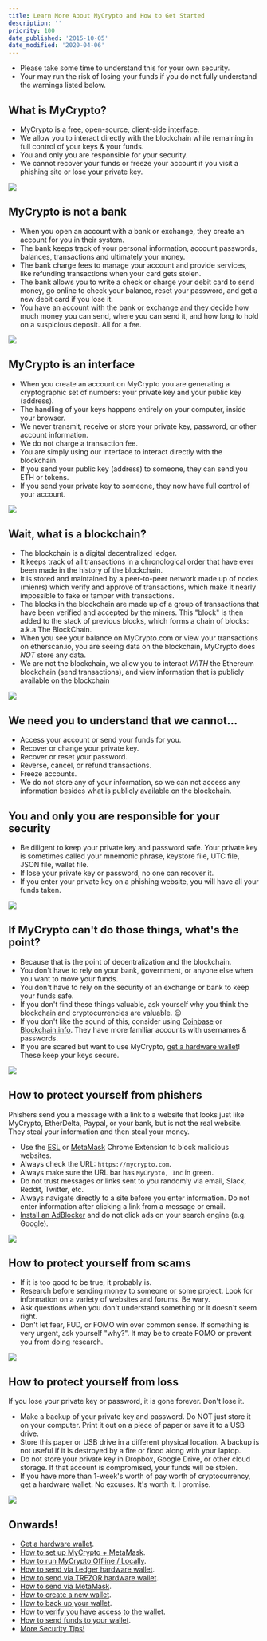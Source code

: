 ```yaml
---
title: Learn More About MyCrypto and How to Get Started
description: ''
priority: 100
date_published: '2015-10-05'
date_modified: '2020-04-06'
---
```


* Please take some time to understand this for your own security.
* Your may run the risk of losing your funds if you do not fully understand the warnings listed below.

## What is MyCrypto?

* MyCrypto is a free, open-source, client-side interface.
* We allow you to interact directly with the blockchain while remaining in full control of your keys & your funds.
* You and only you are responsible for your security.
* We cannot recover your funds or freeze your account if you visit a phishing site or lose your private key.

<Image float="right" max="25rem" src="../../assets/how-to/getting-started/how-to-get-started-on-mycrypto/onboarding-icon-1.svg" />

## MyCrypto is not a bank

* When you open an account with a bank or exchange, they create an account for you in their system.
* The bank keeps track of your personal information, account passwords, balances, transactions and ultimately your money.
* The bank charge fees to manage your account and provide services, like refunding transactions when your card gets stolen.
* The bank allows you to write a check or charge your debit card to send money, go online to check your balance, reset your password, and get a new debit card if you lose it.
* You have an account with the bank or exchange and they decide how much money you can send, where you can send it, and how long to hold on a suspicious deposit. All for a fee.

<Clearfix />

<Image float="left" max="25rem" src="../../assets/how-to/getting-started/how-to-get-started-on-mycrypto/onboarding-icon-2.svg" />

## MyCrypto is an interface

* When you create an account on MyCrypto you are generating a cryptographic set of numbers: your private key and your public key (address).
* The handling of your keys happens entirely on your computer, inside your browser.
* We never transmit, receive or store your private key, password, or other account information.
* We do not charge a transaction fee.
* You are simply using our interface to interact directly with the blockchain.
* If you send your public key (address) to someone, they can send you ETH or tokens.
* If you send your private key to someone, they now have full control of your account.

<Clearfix />

<Image float="right" max="25rem" src="../../assets/how-to/getting-started/how-to-get-started-on-mycrypto/onboarding-icon-3.svg" />

## Wait, what is a blockchain?

* The blockchain is a digital decentralized ledger.
* It keeps track of all transactions in a chronological order that have ever been made in the history of the blockchain.
* It is stored and maintained by a peer-to-peer network made up of nodes (mienrs) which verify and approve of transactions, which make it nearly impossible to fake or tamper with transactions.
* The blocks in the blockchain are made up of a group of transactions that have been verified and accepted by the miners. This "block" is then added to the stack of previous blocks, which forms a chain of blocks: a.k.a The BlockChain.
* When you see your balance on MyCrypto.com or view your transactions on etherscan.io, you are seeing data on the blockchain, MyCrypto does *NOT* store any data.
* We are not the blockchain, we allow you to interact *WITH* the Ethereum blockchain (send transactions), and view information that is publicly available on the blockchain

<Clearfix />

<Image float="left" max="25rem" src="../../assets/how-to/getting-started/how-to-get-started-on-mycrypto/onboarding-icon-4.svg" />

## We need you to understand that we **cannot**...

* Access your account or send your funds for you.
* Recover or change your private key.
* Recover or reset your password.
* Reverse, cancel, or refund transactions.
* Freeze accounts.
* We do not store any of your information, so we can not access any information besides what is publicly available on the blockchain.

<Clearfix />

## **You** and **only you** are responsible for your security

* Be diligent to keep your private key and password safe. Your private key is sometimes called your mnemonic phrase, keystore file, UTC file, JSON file, wallet file.
* If lose your private key or password, no one can recover it.
* If you enter your private key on a phishing website, you will have all your funds taken.

<Image float="right" max="25rem" src="../../assets/how-to/getting-started/how-to-get-started-on-mycrypto/onboarding-icon-5.svg" />

## If MyCrypto can't do those things, what's the point?

* Because that is the point of decentralization and the blockchain.
* You don't have to rely on your bank, government, or anyone else when you want to move your funds.
* You don't have to rely on the security of an exchange or bank to keep your funds safe.
* If you don't find these things valuable, ask yourself why you think the blockchain and cryptocurrencies are valuable. 😉
* If you don't like the sound of this, consider using [Coinbase](https://coinbase-consumer.sjv.io/RVmkN) or [Blockchain.info](https://blockchain.info/wallet/#/signup). They have more familiar accounts with usernames & passwords.
* If you are scared but want to use MyCrypto, [get a hardware wallet](/staying-safe/hardware-wallet-recommendations)! These keep your keys secure.

<Clearfix />

<Image float="left" max="25rem" src="../../assets/how-to/getting-started/how-to-get-started-on-mycrypto/onboarding-icon-6.svg" />

## How to protect yourself from phishers

Phishers send you a message with a link to a website that looks just like MyCrypto, EtherDelta, Paypal, or your bank, but is not the real website. They steal your information and then steal your money.

* Use the [ESL](https://chrome.google.com/webstore/detail/ethersecuritylookup/bhhfhgpgmifehjdghlbbijjaimhmcgnf?hl=en-GB) or [MetaMask](/how-to/migrating/moving-from-mycrypto-to-metamask) Chrome Extension to block malicious websites.
* Always check the URL: `https://mycrypto.com`.
* Always make sure the URL bar has `MyCrypto, Inc` in green.
* Do not trust messages or links sent to you randomly via email, Slack, Reddit, Twitter, etc.
* Always navigate directly to a site before you enter information. Do not enter information after clicking a link from a message or email.
* [Install an AdBlocker](https://chrome.google.com/webstore/detail/ublock-origin/cjpalhdlnbpafiamejdnhcphjbkeiagm?hl=en) and do not click ads on your search engine (e.g. Google).

<Clearfix />

<Image float="right" max="25rem" src="../../assets/how-to/getting-started/how-to-get-started-on-mycrypto/onboarding-icon-7.svg" />

## How to protect yourself from scams

* If it is too good to be true, it probably is.
* Research before sending money to someone or some project. Look for information on a variety of websites and forums. Be wary.
* Ask questions when you don't understand something or it doesn't seem right.
* Don't let fear, FUD, or FOMO win over common sense. If something is very urgent, ask yourself "why?". It may be to create FOMO or prevent you from doing research.

<Clearfix />

<Image float="left" max="25rem" src="../../assets/how-to/getting-started/how-to-get-started-on-mycrypto/onboarding-icon-8.svg" />

## How to protect yourself from loss

If you lose your private key or password, it is gone forever. Don't lose it.

* Make a backup of your private key and password. Do NOT just store it on your computer. Print it out on a piece of paper or save it to a USB drive.
* Store this paper or USB drive in a different physical location. A backup is not useful if it is destroyed by a fire or flood along with your laptop.
* Do not store your private key in Dropbox, Google Drive, or other cloud storage. If that account is compromised, your funds will be stolen.
* If you have more than 1-week's worth of pay worth of cryptocurrency, get a hardware wallet. No excuses. It's worth it. I promise.

<Clearfix />

<Image float="right" max="25rem" src="../../assets/how-to/getting-started/how-to-get-started-on-mycrypto/onboarding-icon-9.svg" />

## Onwards!

* [Get a hardware wallet](/staying-safe/hardware-wallet-recommendations).
* [How to set up MyCrypto + MetaMask](/how-to/migrating/moving-from-mycrypto-to-metamask).
* [How to run MyCrypto Offline / Locally](/how-to/offline/how-to-run-mycrypto-offline-and-locally).
* [How to send via Ledger hardware wallet](/how-to/migrating/moving-from-mycrypto-to-ledger).
* [How to send via TREZOR hardware wallet](/how-to/migrating/moving-from-mycrypto-to-trezor).
* [How to send via MetaMask](/how-to/migrating/moving-from-mycrypto-to-metamask).
* [How to create a new wallet](/how-to/getting-started/how-to-create-a-wallet).
* [How to back up your wallet](/how-to/backup-restore/how-to-save-back-up-your-wallet).
* [How to verify you have access to the wallet](/how-to/accessing-wallet/how-to-access-your-wallet-with-keystore-file).
* [How to send funds to your wallet](/how-to/getting-started/where-can-i-buy-sell-trade-or-exchange-my-eth-or-tokens).
* [More Security Tips!](/staying-safe/protecting-yourself-and-your-funds)
